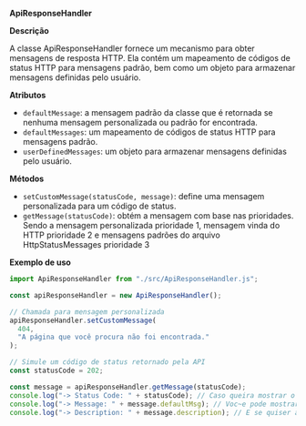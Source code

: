 **ApiResponseHandler**

**Descrição**

A classe ApiResponseHandler fornece um mecanismo para obter mensagens de resposta HTTP. Ela contém um mapeamento de códigos de status HTTP para mensagens padrão, bem como um objeto para armazenar mensagens definidas pelo usuário.

**Atributos**

* `defaultMessage`: a mensagem padrão da classe que é retornada se nenhuma mensagem personalizada ou padrão for encontrada.
* `defaultMessages`: um mapeamento de códigos de status HTTP para mensagens padrão.
* `userDefinedMessages`: um objeto para armazenar mensagens definidas pelo usuário.

**Métodos**

* `setCustomMessage(statusCode, message)`: define uma mensagem personalizada para um código de status.
* `getMessage(statusCode)`: obtém a mensagem com base nas prioridades. Sendo a mensagem personalizada prioridade 1, mensagem vinda do HTTP prioridade 2 e mensagens padrões do arquivo HttpStatusMessages prioridade 3

**Exemplo de uso**

```javascript
import ApiResponseHandler from "./src/ApiResponseHandler.js";

const apiResponseHandler = new ApiResponseHandler();

// Chamada para mensagem personalizada
apiResponseHandler.setCustomMessage(
  404,
  "A página que você procura não foi encontrada."
);

// Simule um código de status retornado pela API
const statusCode = 202;

const message = apiResponseHandler.getMessage(statusCode);
console.log("-> Status Code: " + statusCode); // Caso queira mostrar o estatus
console.log("-> Message: " + message.defaultMsg); // Voc~e pode mostrar mensagem
console.log("-> Description: " + message.description); // E se quiser a descrição do status retornado
```
